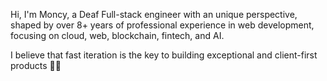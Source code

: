 Hi, I'm Moncy, a Deaf Full-stack engineer with an unique perspective, shaped by over 8+ years of professional experience in web development, focusing on cloud, web, blockchain, fintech, and AI. 

I believe that fast iteration is the key to building exceptional and client-first products 🚀🤟

<!--
**ironbyte/ironbyte** is a ✨ _special_ ✨ repository because its `README.md` (this file) appears on your GitHub profile.

Here are some ideas to get you started:

- 🔭 I’m currently working on ...
- 🌱 I’m currently learning ...
- 👯 I’m looking to collaborate on ...
- 🤔 I’m looking for help with ...
- 💬 Ask me about ...
- 📫 How to reach me: ...
- 😄 Pronouns: ...
- ⚡ Fun fact: ...
-->
